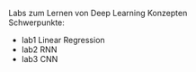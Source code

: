 Labs zum Lernen von Deep Learning Konzepten
<br> Schwerpunkte: <br>
* lab1 Linear Regression
* lab2 RNN
* lab3 CNN

